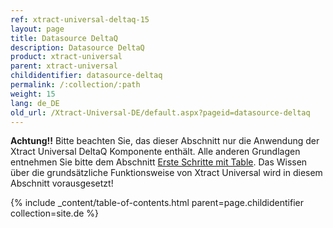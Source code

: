 ```yaml
---
ref: xtract-universal-deltaq-15
layout: page
title: Datasource DeltaQ
description: Datasource DeltaQ
product: xtract-universal
parent: xtract-universal
childidentifier: datasource-deltaq
permalink: /:collection/:path
weight: 15
lang: de_DE
old_url: /Xtract-Universal-DE/default.aspx?pageid=datasource-deltaq
---
```


**Achtung!!** Bitte beachten Sie, das dieser Abschnitt nur die Anwendung der Xtract Universal DeltaQ Komponente enthält. Alle anderen Grundlagen entnehmen Sie bitte dem Abschnitt [Erste Schritte mit Table](./erste-schritte-mit-xtract-table). Das Wissen über die grundsätzliche Funktionsweise von Xtract Universal wird in diesem Abschnitt vorausgesetzt!

{% include _content/table-of-contents.html parent=page.childidentifier collection=site.de %}